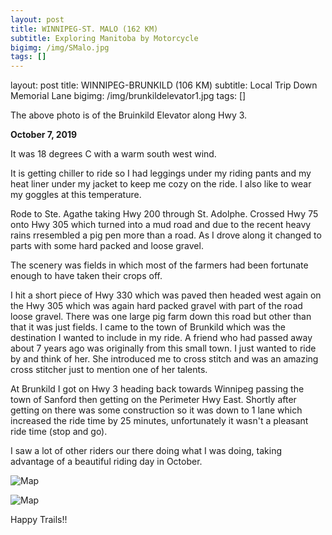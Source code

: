 ```yaml
---
layout: post
title: WINNIPEG-ST. MALO (162 KM)
subtitle: Exploring Manitoba by Motorcycle
bigimg: /img/SMalo.jpg
tags: []
---
```




layout: post
title: WINNIPEG-BRUNKILD (106 KM)
subtitle: Local Trip Down Memorial Lane
bigimg: /img/brunkildelevator1.jpg
tags: []


The above photo is of the Bruinkild Elevator along Hwy 3.

**October 7, 2019**

It was 18 degrees C with a warm south west wind.

It is getting chiller to ride so I had leggings under my riding pants and my heat liner under my jacket to keep me cozy on the ride. I also like to wear my goggles at this temperature. 

Rode to Ste. Agathe taking Hwy 200 through St. Adolphe. Crossed Hwy 75 onto Hwy 305 which turned into a mud road and due to the recent heavy rains rresembled a pig pen more than a road. As I drove along it changed to parts with some hard packed and loose gravel.

The scenery was fields in which most of the farmers had been fortunate enough to have taken their crops off.

I hit a short piece of Hwy 330 which was paved then headed west again on the Hwy 305 which was again hard packed gravel with part of the road loose gravel. There was one large pig farm down this road but other than that it was just fields. I came to the town of Brunkild which was the destination I wanted to include in my ride. A friend who had passed away about 7 years ago was originally from this small town. I just wanted to ride by and think of her. She introduced me to cross stitch and was an amazing cross stitcher just to mention one of her talents.

At Brunkild I got on Hwy 3 heading back towards Winnipeg passing the town of Sanford then getting on the Perimeter Hwy East. Shortly after getting on there was some construction so it was down to 1 lane which increased the ride time by 25 minutes, unfortunately it wasn't a pleasant ride time (stop and go).

I saw a lot of other riders our there doing what I was doing, taking advantage of a beautiful riding day in October.


![Map](https://klovetri.github.io/img/SMalomap.png)


![Map](https://klovetri.github.io/img/bruinkild.png)

Happy Trails!!
